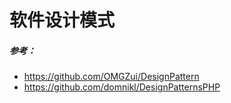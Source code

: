 # 软件设计模式

##### 参考：
- https://github.com/OMGZui/DesignPattern
- https://github.com/domnikl/DesignPatternsPHP
